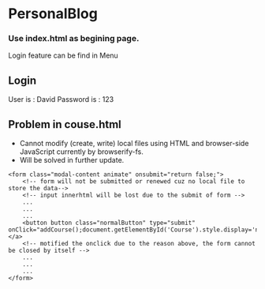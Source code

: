 # PersonalBlog
### Use index.html as begining page. ###
Login feature can be find in Menu
## Login ##
User is : David
Password is : 123

## Problem in couse.html
+ Cannot modify (create, write) local files using HTML and browser-side JavaScript currently by browserify-fs.
+ Will be solved in further update.
```
<form class="modal-content animate" onsubmit="return false;"> 
    <!-- form will not be submitted or renewed cuz no local file to store the data-->
    <!-- input innerhtml will be lost due to the submit of form -->
    ...
    ...
    ...
    <button button class="normalButton" type="submit" onClick="addCourse();document.getElementById('Course').style.display='none'">Add</button></a>
    <!-- motified the onclick due to the reason above, the form cannot be closed by itself -->
    ...
    ...
    ...
</form>
```
